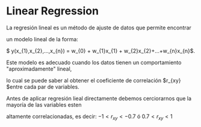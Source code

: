 # Linear Regression

La regresión lineal es un método de ajuste de datos que permite encontrar

un modelo lineal de la forma:

$ y(x_{1},x_{2},...,x_{n}) = w_{0} + w_{1}x_{1} + w_{2}x_{2}+...+w_{n}x_{n}$.

Este modelo es adecuado cuando los datos tienen un comportamiento "aproximadamente" lineal,

lo cual se puede saber al obtener el coeficiente de correlación $r_{xy} $entre cada par de variables.

Antes de aplicar regresión lieal directamente debemos cerciorarnos que la mayoría de las variables esten 

altamente correlacionadas, es decir: $-1 < r_{xy} < -0.7$ ó  $0.7 < r_{xy} < 1$ 


